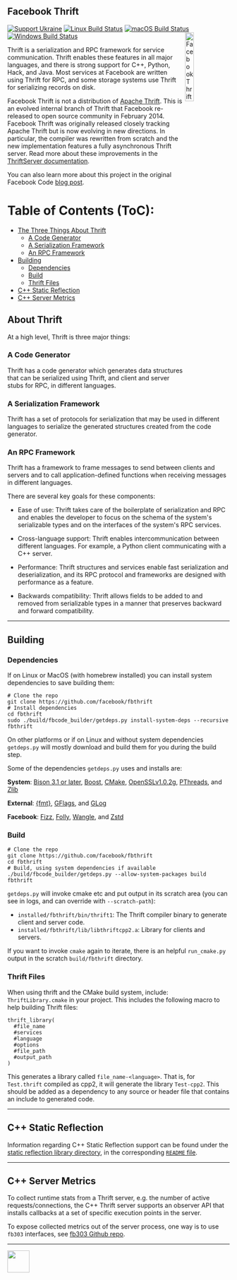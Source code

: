 Facebook Thrift
---------------

[![Support Ukraine](https://img.shields.io/badge/Support-Ukraine-FFD500?style=flat&labelColor=005BBB)](https://opensource.fb.com/support-ukraine)
[![Linux Build Status](https://github.com/facebook/fbthrift/workflows/linux/badge.svg)](
  https://github.com/facebook/fbthrift/actions/workflows/getdeps_linux.yml)
[![macOS Build Status](https://github.com/facebook/fbthrift/workflows/mac/badge.svg)](
  https://github.com/facebook/fbthrift/actions/workflows/getdeps_mac.yml)
[![Windows Build Status](https://github.com/facebook/fbthrift/workflows/windows/badge.svg)](
  https://github.com/facebook/fbthrift/actions/workflows/getdeps_windows.yml)
<img src="thrift/website/static/img/logo.svg"
     alt="Facebook Thrift Logo" align="right" width="20%"/>

Thrift is a serialization and RPC framework for service communication. Thrift enables these features in all major languages, and there is strong support for C++, Python, Hack, and Java. Most services at Facebook are written using Thrift for RPC, and some storage systems use Thrift for serializing records on disk.

Facebook Thrift is not a distribution of [Apache Thrift](https://thrift.apache.org/). This is an evolved internal branch of Thrift that Facebook re-released to open source community in February 2014. Facebook Thrift was originally released closely tracking Apache Thrift but is now evolving in new directions. In particular, the compiler was rewritten from scratch and the new implementation features a fully asynchronous Thrift server. Read more about these improvements in the [ThriftServer documentation](https://github.com/facebook/fbthrift/blob/main/thrift/doc/cpp/cpp2.md).

You can also learn more about this project in the original Facebook Code [blog post](https://code.facebook.com/posts/1468950976659943/under-the-hood-building-and-open-sourcing-fbthrift/).

Table of Contents (ToC):
=========================
* [The Three Things About Thrift](#about-thrift)
  * [A Code Generator](#a-code-generator)
  * [A Serialization Framework](#a-serialization-framework)
  * [An RPC Framework](#an-rpc-framework)
* [Building](#building)
  * [Dependencies](#dependencies)
  * [Build](#build)
  * [Thrift Files](#thrift-files)
* [C++ Static Reflection](#c-static-reflection)
* [C++ Server Metrics](#c-server-metrics)


## About Thrift
At a high level, Thrift is three major things:

### A Code Generator

Thrift has a code generator which generates data structures that can be serialized using Thrift, and client and server stubs for RPC, in different languages.

### A Serialization Framework

Thrift has a set of protocols for serialization that may be used in different languages to serialize the generated structures created from the code generator.

### An RPC Framework

Thrift has a framework to frame messages to send between clients and servers and to call application-defined functions when receiving messages in different languages.

There are several key goals for these components:
* Ease of use:
  Thrift takes care of the boilerplate of serialization and RPC and enables the developer to focus on the schema of the system's serializable types and on the interfaces of the system's RPC services.

* Cross-language support:
  Thrift enables intercommunication between different languages. For example, a Python client communicating with a C++ server.

* Performance:
  Thrift structures and services enable fast serialization and deserialization, and its RPC protocol and frameworks are designed with performance as a feature.

* Backwards compatibility:
  Thrift allows fields to be added to and removed from serializable types in a manner that preserves backward and forward compatibility.

---

## Building

### Dependencies

If on Linux or MacOS (with homebrew installed) you can install system dependencies to save building them:

    # Clone the repo
    git clone https://github.com/facebook/fbthrift
    # Install dependencies
    cd fbthrift
    sudo ./build/fbcode_builder/getdeps.py install-system-deps --recursive fbthrift

On other platforms or if on Linux and without system dependencies `getdeps.py` will mostly download and build them for you during the build step.

Some of the dependencies `getdeps.py` uses and installs are:

**System**:
[Bison 3.1 or later](https://www.gnu.org/software/bison),
[Boost](https://www.boost.org),
[CMake](https://cmake.org),
[OpenSSLv1.0.2g](https://www.openssl.org),
[PThreads](https://computing.llnl.gov/tutorials/pthreads), and
[Zlib](https://zlib.net)

**External**:
[{fmt}](https://github.com/fmtlib/fmt),
[GFlags](https://github.com/gflags/gflags), and
[GLog](https://github.com/google/glog)

**Facebook**:
[Fizz](https://github.com/facebookincubator/fizz),
[Folly](https://github.com/facebook/folly),
[Wangle](https://github.com/facebook/wangle), and
[Zstd](https://github.com/facebook/zstd)

### Build

    # Clone the repo
    git clone https://github.com/facebook/fbthrift
    cd fbthrift
    # Build, using system dependencies if available
    ./build/fbcode_builder/getdeps.py --allow-system-packages build fbthrift

`getdeps.py` will invoke cmake etc and put output in its scratch area (you can see in logs, and can override with `--scratch-path`):

* `installed/fbthrift/bin/thrift1`: The Thrift compiler binary to generate client and
  server code.
* `installed/fbthrift/lib/libthriftcpp2.a`: Library for clients and servers.

If you want to invoke `cmake` again to iterate, there is an helpful `run_cmake.py` output in the scratch `build/fbthrift` directory.

### Thrift Files

When using thrift and the CMake build system, include: `ThriftLibrary.cmake` in
your project. This includes the following macro to help building Thrift files:

    thrift_library(
      #file_name
      #services
      #language
      #options
      #file_path
      #output_path
    )

This generates a library called `file_name-<language>`. That is, for
`Test.thrift` compiled as cpp2, it will generate the library `Test-cpp2`.
 This should be added as a dependency to any source or header file that contains
an include to generated code.

---

## C++ Static Reflection

Information regarding C++ Static Reflection support can be found under the [static reflection library directory](thrift/lib/cpp2/reflection/), in the corresponding [`README` file](thrift/lib/cpp2/reflection/README.md).

---

## C++ Server Metrics

To collect runtime stats from a Thrift server, e.g. the number of active requests/connections, the C++ Thrift server supports an observer API that installs callbacks at a set of specific execution points in the server.

To expose collected metrics out of the server process, one way is to use `fb303` interfaces, see [fb303 Github repo](https://github.com/facebook/fb303).

---

<img src="https://avatars2.githubusercontent.com/u/69631?s=200&v=4" width="50"></img>
